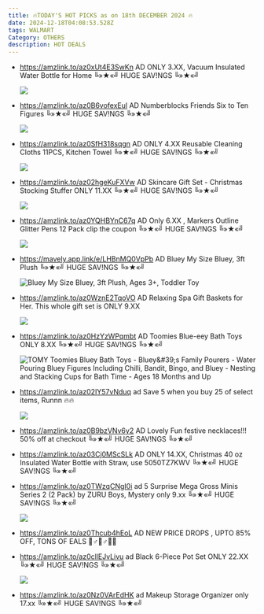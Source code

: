 ```yaml
---
title: 🔥TODAY'S HOT PICKS as on 18th DECEMBER 2024 🔥
date: 2024-12-18T04:08:53.528Z
tags: WALMART
Category: OTHERS
description: HOT DEALS
---
```

* https://amzlink.to/az0xUt4E3SwKn   AD
  ONLY 3.XX,  Vacuum Insulated Water Bottle for Home
  ╚»★«╝ HUGE SAV!NGS ╚»★«╝   <!--StartFragment-->

  ![](https://m.media-amazon.com/images/I/51nCBBHatHL._AC_SL1500_.jpg)
* https://amzlink.to/az0B6vofexEul   AD
  Numberblocks Friends Six to Ten Figures
  ╚»★«╝ HUGE SAV!NGS ╚»★«╝   <!--StartFragment-->

  ![](https://m.media-amazon.com/images/I/71c8reicEYL._AC_SL1500_.jpg)
* https://amzlink.to/az0SfH318sqgn   AD
  ONLY 4.XX Reusable Cleaning Cloths 11PCS, Kitchen Towel
  ╚»★«╝ HUGE SAV!NGS ╚»★«╝   <!--StartFragment-->

  ![](https://m.media-amazon.com/images/I/81zUhP29HWL._AC_SL1500_.jpg)
* https://amzlink.to/az02hgeKuFXVw   AD
  Skincare Gift Set - Christmas Stocking Stuffer ONLY 11.XX
  ╚»★«╝ HUGE SAV!NGS ╚»★«╝   <!--StartFragment-->

  ![](https://m.media-amazon.com/images/I/71NxQ8qyZPL._SL1500_.jpg)
* https://amzlink.to/az0YQHBYnC67q   AD
  Only 6.XX , Markers Outline Glitter Pens 12 Pack
  clip the coupon 
  ╚»★«╝ HUGE SAV!NGS ╚»★«╝   <!--StartFragment-->

  ![](https://m.media-amazon.com/images/I/81N9ntcIkeL._AC_SL1500_.jpg)
* https://mavely.app.link/e/LHBnMQ0VpPb   AD
  Bluey My Size Bluey, 3ft Plush
  ╚»★«╝ HUGE SAV!NGS ╚»★«╝   <!--StartFragment-->

  ![Bluey My Size Bluey, 3ft Plush, Ages 3+, Toddler Toy](https://i5.walmartimages.com/seo/Bluey-My-Size-Bluey-Stuffed-Plush_1a90c081-92f6-442d-aa23-51c4b2b330bc.5db05041cb73396f90a5c42324a75d00.jpeg?odnHeight=2000&odnWidth=2000&odnBg=FFFFFF)
* https://amzlink.to/az0WznE2TqoVO   AD
  Relaxing Spa Gift Baskets for Her. This whole gift set is ONLY 9.XX <!--StartFragment-->

  ![](https://m.media-amazon.com/images/I/81yglwl-LZL._SL1500_.jpg)
* https://amzlink.to/az0HzYzWPqmbt   AD
  Toomies Blue-eey Bath Toys ONLY 8.XX
  ╚»★«╝ HUGE SAV!NGS ╚»★«╝   <!--StartFragment-->

  ![TOMY Toomies Bluey Bath Toys - Bluey\&#39;s Family Pourers - Water Pouring Bluey Figures Including Chilli, Bandit, Bingo, and Bluey - Nesting and Stacking Cups for Bath Time - Ages 18 Months and Up](https://m.media-amazon.com/images/I/71xJD0rkeAL.__AC_SX300_SY300_QL70_FMwebp_.jpg)
* https://amzlink.to/az02IY57vNduq   ad
  Save 5 when you buy 25 of select items, Runnn 🔥🔥<!--StartFragment-->

  ![](https://m.media-amazon.com/images/I/71beHnXTUNL._SL1500_.jpg)
* https://amzlink.to/az0B9bzVNv6y2   AD
  Lovely Fun festive necklaces!!! 
  50% off at checkout
  ╚»★«╝ HUGE SAV!NGS ╚»★«╝   
* https://amzlink.to/az03Cj0MScSLk   AD
  ONLY 14.XX,  Christmas 40 oz Insulated Water Bottle with Straw, use 5050TZ7KWV
  ╚»★«╝ HUGE SAV!NGS ╚»★«╝   
* https://amzlink.to/az0TWzqCNgI0i   ad
  5 Surprise Mega Gross Minis Series 2 (2 Pack) by ZURU Boys, Mystery only 9.xx
  ╚»★«╝ HUGE SAV!NGS ╚»★«╝   <!--StartFragment-->

  ![](https://m.media-amazon.com/images/I/81Vpj3ibSPL._SL1500_.jpg)
* https://amzlink.to/az0Thcub4hEoL           AD
  NEW PRICE DROPS , UPTO 85% OFF, TONS OF EALS 🏃♂🏃♂🎁🎁
* https://amzlink.to/az0cllEJvLivu     ad
  Black 6-Piece Pot Set  ONLY 22.XX
  ╚»★«╝ HUGE SAV!NGS ╚»★«╝   <!--StartFragment-->

  ![](https://m.media-amazon.com/images/I/61ZAjiDIDlL._AC_SL1500_.jpg)
* https://amzlink.to/az0Nz0VArEdHK   ad
   Makeup Storage Organizer  only 17.xx
  ╚»★«╝ HUGE SAV!NGS ╚»★«╝